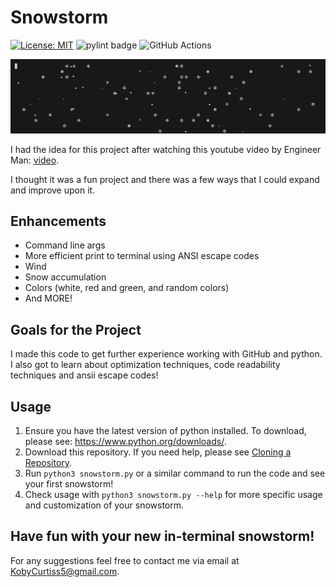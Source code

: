 # Snowstorm

 [![License: MIT](https://img.shields.io/badge/License-MIT-green.svg)](https://opensource.org/licenses/MIT) ![pylint badge](https://img.shields.io/badge/pylint-passing-green "Pylint Badge") ![GitHub Actions](https://img.shields.io/badge/github%20actions-%232671E5.svg?style=for-the-badge&logo=githubactions&logoColor=white)

 ![Snowstorm Vid](/res/snowstorm.png)

I had the idea for this project after watching this youtube video by Engineer Man: [video](https://www.youtube.com/watch?v=_chP0a4PMTM&ab_channel=EngineerMan).

I thought it was a fun project and there was a few ways that I could expand and improve upon it.

## Enhancements

- Command line args
- More efficient print to terminal using ANSI escape codes
- Wind
- Snow accumulation
- Colors (white, red and green, and random colors)
- And MORE!

## Goals for the Project

I made this code to get further experience working with GitHub and python. I also got to learn about optimization techniques, code readability techniques and ansii escape codes!

## Usage
1. Ensure you have the latest version of python installed. To download, please see: https://www.python.org/downloads/.
2. Download this repository. If you need help, please see [Cloning a Repository](https://docs.github.com/en/repositories/creating-and-managing-repositories/cloning-a-repository).
3. Run `python3 snowstorm.py` or a similar command to run the code and see your first snowstorm!
4. Check usage with `python3 snowstorm.py --help` for more specific usage and customization of your snowstorm.

## Have fun with your new in-terminal snowstorm!

For any suggestions feel free to contact me via email at KobyCurtiss5@gmail.com.